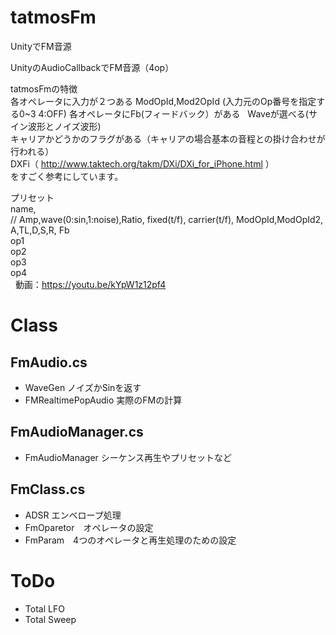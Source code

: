 # tatmosFm
UnityでFM音源  
  
UnityのAudioCallbackでFM音源（4op）  
  
tatmosFmの特徴  
各オペレータに入力が２つある ModOpId,Mod2OpId  (入力元のOp番号を指定する0~3 4:OFF)
各オペレータにFb(フィードバック）がある  
Waveが選べる(サイン波形とノイズ波形)  
キャリアかどうかのフラグがある（キャリアの場合基本の音程との掛け合わせが行われる）  
DXFi（ http://www.taktech.org/takm/DXi/DXi_for_iPhone.html ）  
をすごく参考にしています。  

プリセット  
name,   
//    Amp,wave(0:sin,1:noise),Ratio, fixed(t/f), carrier(t/f), ModOpId,ModOpId2, A,TL,D,S,R, Fb  
op1  
op2  
op3  
op4  
  
動画：https://youtu.be/kYpW1z12pf4  

# Class

## FmAudio.cs
- WaveGen ノイズかSinを返す
- FMRealtimePopAudio 実際のFMの計算

## FmAudioManager.cs
- FmAudioManager シーケンス再生やプリセットなど

## FmClass.cs
- ADSR エンベロープ処理
- FmOparetor　オペレータの設定
- FmParam　4つのオペレータと再生処理のための設定

# ToDo
- Total LFO
- Total Sweep
